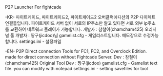 P2P Launcher For fightcade

-KR-
파이트케이드, 파이트케이드2, 파이트케이드2 오버클럭에디션의 P2P 다이렉트 연결툴입니다.
파이트케이드 서버 없이 서로의 IP주소만 알고 있다면 서로 외부 ip주소를 교환하여 네트워크 플레이가 가능합니다.
개발자 : 참철이(chamcham425)
오리지널 툴 개발자 : 짱구(jicdoo)님
gamelist.cfg - 게임리스트입니다. 메모장으로 수정가능합니다.
settings.ini - 설정파일

-EN-
P2P Direct connection Tools for FC1, FC2, and Overclock Edition. 
made for direct connection without Fightcade Server.
Dev : 참철이(chamcham425)
Original Tool Dev : 짱구(jicdoo)
gamelist.cfg - Gamelist text file. you can modify with notepad
settings.ini - setting savefiles for tool
